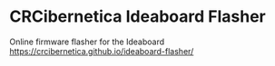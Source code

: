 # CRCibernetica Ideaboard Flasher
Online firmware flasher for the Ideaboard
https://crcibernetica.github.io/ideaboard-flasher/
